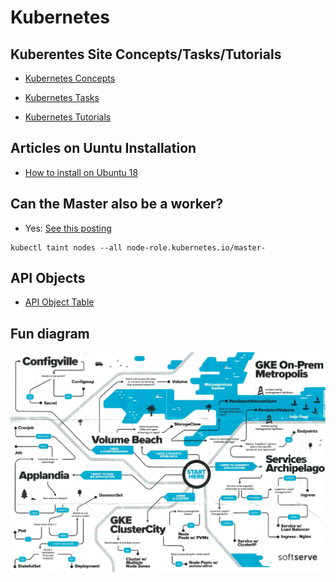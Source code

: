 # Kubernetes

## Kuberentes Site Concepts/Tasks/Tutorials

* [Kubernetes Concepts](https://kubernetes.io/docs/concepts/)

* [Kubernetes Tasks](https://kubernetes.io/docs/tasks/)

* [Kubernetes Tutorials](https://kubernetes.io/docs/tutorials/)

## Articles on Uuntu Installation

*  [How to install on Ubuntu 18](https://geekflare.com/install-kubernetes-on-ubuntu/)

## Can the Master also be a worker?
* Yes: [See this posting](https://stackoverflow.com/questions/43147941/allow-scheduling-of-pods-on-kubernetes-master)
```
kubectl taint nodes --all node-role.kubernetes.io/master-
```

## API Objects 

* [API Object Table](Kubernetes-API-Objects.xlsx)

## Fun diagram

![SoftServe Kubernetes](Kubernetes-Softserve.jpg "Cloning a VM")
